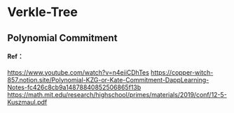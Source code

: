 # Verkle-Tree
## Polynomial Commitment
#### Ref：
 https://www.youtube.com/watch?v=n4eiiCDhTes
 https://copper-witch-857.notion.site/Polynomial-KZG-or-Kate-Commitment-DappLearning-Notes-fc426c8cb9a14878840852506865f13b
 https://math.mit.edu/research/highschool/primes/materials/2019/conf/12-5-Kuszmaul.pdf

